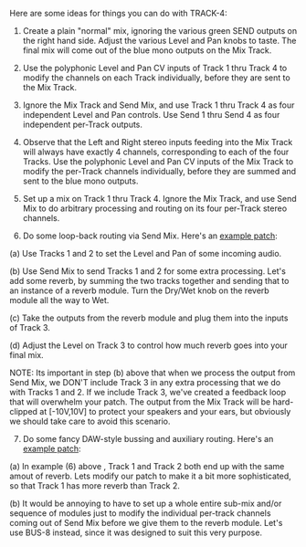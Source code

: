 Here are some ideas for things you can do with TRACK-4:

1) Create a plain "normal" mix, ignoring the various green SEND outputs on the
right hand side.  Adjust the various Level and Pan knobs to taste.  The final
mix will come out of the blue mono outputs on the Mix Track.

2) Use the polyphonic Level and Pan CV inputs of Track 1 thru Track 4 to modify
the channels on each Track individually, before they are sent to the Mix Track.

3) Ignore the Mix Track and Send Mix, and use Track 1 thru Track 4 as four
independent Level and Pan controls. Use Send 1 thru Send 4 as four independent
per-Track outputs.

4) Observe that the Left and Right stereo inputs feeding into the Mix Track will
always have exactly 4 channels, corresponding to each of the four Tracks.  Use
the polyphonic Level and Pan CV inputs of the Mix Track to modify the per-Track
channels individually, before they are summed and sent to the blue mono outputs.

5) Set up a mix on Track 1 thru Track 4.  Ignore the Mix Track, and use Send Mix
to do arbitrary processing and routing on its four per-Track stereo channels.

6) Do some loop-back routing via Send Mix. Here's an [example patch](???):

(a) Use Tracks 1 and 2 to set the Level and Pan of some incoming audio.  

(b) Use Send Mix to send Tracks 1 and 2 for some extra processing.  Let's add
some reverb, by summing the two tracks together and sending that to an instance
of a reverb module.  Turn the Dry/Wet knob on the reverb module all the
way to Wet.

(c) Take the outputs from the reverb module and plug them into the inputs of
Track 3.

(d) Adjust the Level on Track 3 to control how much reverb goes into your final
mix.

NOTE: Its important in step (b) above that when we process the output from Send
Mix, we DON'T include Track 3 in any extra processing that we do with Tracks 1
and 2.  If we include Track 3, we've created a feedback loop that will overwhelm
your patch.  The output from the Mix Track will be hard-clipped at [-10V,10V] to
protect your speakers and your ears, but obviously we should take care to avoid
this scenario.

7) Do some fancy DAW-style bussing and auxiliary routing. Here's an [example patch](???):

(a) In example (6) above , Track 1 and Track 2 both end up with the same amout
of reverb.  Lets modify our patch to make it a bit more sophisticated, so that
Track 1 has more reverb than Track 2.

(b) It would be annoying to have to set up a whole entire sub-mix and/or
sequence of modules just to modify the individual per-track channels coming out
of Send Mix before we give them to the reverb module.  Let's use BUS-8 instead,
since it was designed to suit this very purpose. 


